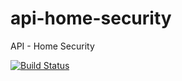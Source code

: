 # api-home-security
API - Home Security 

[![Build Status](https://travis-ci.org/antoine-aumjaud/api-home-security.svg?branch=master)](https://travis-ci.org/antoine-aumjaud/api-home-security)
